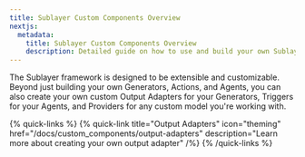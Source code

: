 ```yaml
---
title: Sublayer Custom Components Overview
nextjs:
  metadata:
    title: Sublayer Custom Components Overview
    description: Detailed guide on how to use and build your own Sublayer Custom Components
---
```


The Sublayer framework is designed to be extensible and customizable. Beyond
just building your own Generators, Actions, and Agents, you can also create your
own custom Output Adapters for your Generators, Triggers for your Agents, and
Providers for any custom model you're working with.

{% quick-links %}
{% quick-link title="Output Adapters" icon="theming" href="/docs/custom_components/output-adapters" description="Learn more about creating your own output adapter" /%}
{% /quick-links %}
